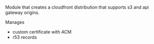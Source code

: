 Module that creates a cloudfront distribution that supports s3 and api gateway origins.

Manages
- custom certificate with ACM
- r53 records